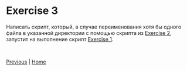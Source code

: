 # Exercise 3

Написать скрипт, который, в случае переименования хотя бы одного файла в указанной директории с помощью скрипта из [Exercise 2](exercise02.md), запустит на выполнение скрипт [Exercise 1](exercise01.md).

<br>

[Previous](exercise01.md) | [Home](readme.md)

